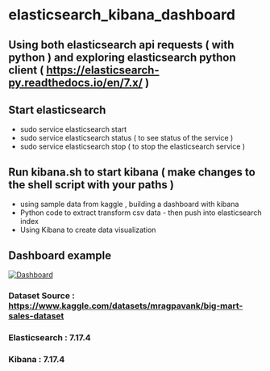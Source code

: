 # elasticsearch_kibana_dashboard
## Using both elasticsearch api requests ( with python ) and exploring elasticsearch python client ( https://elasticsearch-py.readthedocs.io/en/7.x/ )

## Start elasticsearch 
  - sudo service elasticsearch start
  - sudo service elasticsearch status
    ( to see status of the service )
  - sudo service elasticsearch stop
    ( to stop the elasticsearch service )
   
## Run kibana.sh to start kibana ( make changes to the shell script with your paths ) 
 - using sample data from kaggle , building a dashboard with kibana
 - Python code to extract transform csv data - then push into elasticsearch index
 - Using Kibana to create data visualization
 

## Dashboard example
[![Dashboard](https://i.postimg.cc/FRjzKsJm/Screencast-from-21-06-22-06-01-25-PM-IST.gif)](https://postimg.cc/0MyPWvfH)


### Dataset Source : https://www.kaggle.com/datasets/mragpavank/big-mart-sales-dataset
### Elasticsearch : 7.17.4
### Kibana : 7.17.4
